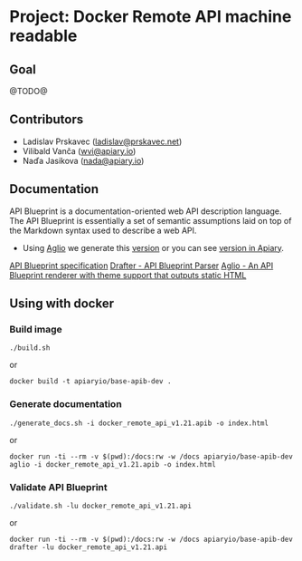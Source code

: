# Project: Docker Remote API machine readable

## Goal

@TODO@

## Contributors

- Ladislav Prskavec (ladislav@prskavec.net)
- Vilibald Vanča (wvi@apiary.io)
- Naďa Jasikova (nada@apiary.io)

## Documentation

API Blueprint is a documentation-oriented web API description language. The API Blueprint is essentially a set of semantic assumptions laid on top of the Markdown syntax used to describe a web API.

- Using [Aglio](https://github.com/danielgtaylor/aglio) we generate this [version](http://go-apiblueprint-go.github.io/DockerRemoteAPI/) or you can see [version in Apiary](http://docs.dockerremote.apiary.io/).


[API Blueprint specification](https://github.com/apiaryio/api-blueprint/blob/master/API%20Blueprint%20Specification.md)
[Drafter - API Blueprint Parser](https://github.com/apiaryio/drafter)
[Aglio - An API Blueprint renderer with theme support that outputs static HTML](https://github.com/danielgtaylor/aglio)

## Using with docker

### Build image

```
./build.sh
```

or

```
docker build -t apiaryio/base-apib-dev .
```

### Generate documentation

```
./generate_docs.sh -i docker_remote_api_v1.21.apib -o index.html
```

or

```
docker run -ti --rm -v $(pwd):/docs:rw -w /docs apiaryio/base-apib-dev aglio -i docker_remote_api_v1.21.apib -o index.html
```

### Validate API Blueprint

```
./validate.sh -lu docker_remote_api_v1.21.api
```

or

```
docker run -ti --rm -v $(pwd):/docs:rw -w /docs apiaryio/base-apib-dev drafter -lu docker_remote_api_v1.21.api
```
